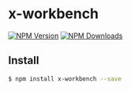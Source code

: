 # x-workbench

[![NPM Version][npm-image]][npm-url] [![NPM Downloads][downloads-image]][downloads-url]

[npm-image]: https://img.shields.io/npm/v/x-workbench.svg?style=flat
[npm-url]: https://npmjs.org/package/x-workbench
[downloads-image]: https://img.shields.io/npm/dm/x-workbench.svg?style=flat
[downloads-url]: https://npmjs.org/package/x-workbench

## Install
```sh
$ npm install x-workbench --save
```
